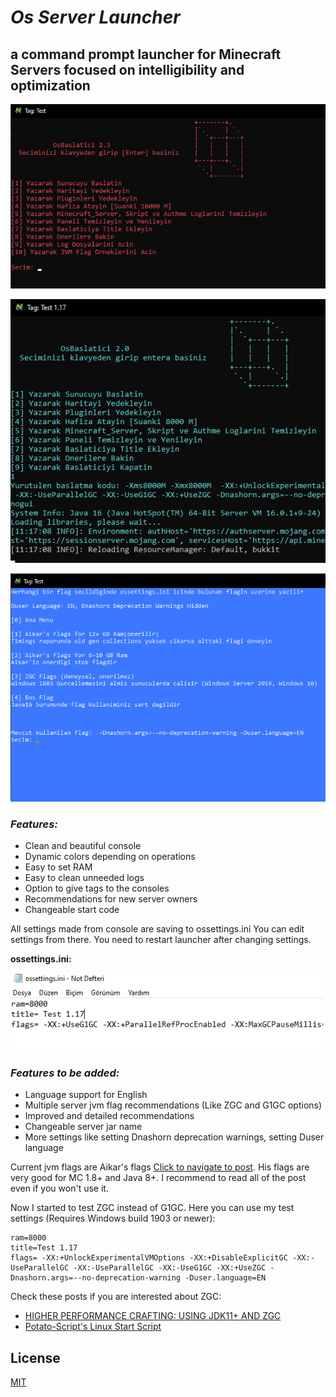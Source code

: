 # ***Os Server Launcher***
## a command prompt launcher for Minecraft Servers focused on intelligibility and optimization

![PreviewSSFromTheConsole](readmeAssets/preview.png)


![PreviewSSFromTheConsole2](readmeAssets/preview2.png)




![JVMFlagMenu](readmeAssets/preview3.png)


### ***Features:***
- Clean and beautiful console
- Dynamic colors depending on operations
- Easy to set RAM
- Easy to clean unneeded logs
- Option to give tags to the consoles
- Recommendations for new server owners
- Changeable start code

All settings made from console are saving to ossettings.ini
You can edit settings from there. You need to restart launcher after changing settings.

**ossettings.ini:**

![PreviewSSOfTheOsSettings](readmeAssets/settings.png)



### ***Features to be added:***
- Language support for English
- Multiple server jvm flag recommendations (Like ZGC and G1GC options)
- Improved and detailed recommendations
- Changeable server jar name
- More settings like setting Dnashorn deprecation warnings, setting Duser language



Current jvm flags are Aikar's flags [Click to navigate to post](https://aikar.co/2018/07/02/tuning-the-jvm-g1gc-garbage-collector-flags-for-minecraft/). His flags are very good for MC 1.8+ and Java 8+. I recommend to read all of the post even if you won't use it.

Now I started to test ZGC instead of G1GC. Here you can use my test settings (Requires Windows build 1903 or newer):
```
ram=8000
title=Test 1.17
flags= -XX:+UnlockExperimentalVMOptions -XX:+DisableExplicitGC -XX:-UseParallelGC -XX:-UseParallelGC -XX:-UseG1GC -XX:+UseZGC -Dnashorn.args=--no-deprecation-warning -Duser.language=EN
```

Check these posts if you are interested about ZGC:
* [HIGHER PERFORMANCE CRAFTING: USING JDK11+ AND ZGC](https://krusic22.com/2020/03/25/higher-performance-crafting-using-jdk11-and-zgc/)
* [Potato-Script's Linux Start Script](https://github.com/krusic22/Potato-Scripts/blob/master/Linux_StartScript.sh)

## License
[MIT](https://choosealicense.com/licenses/mit/)
